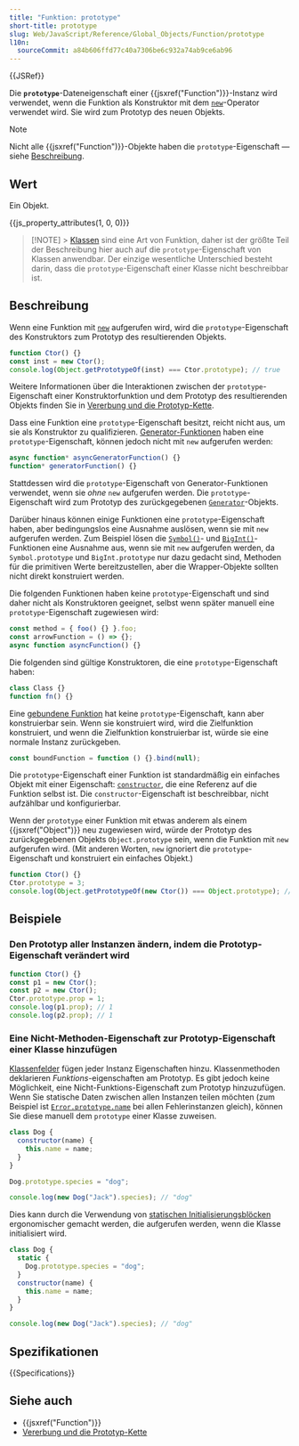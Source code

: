 ```yaml
---
title: "Funktion: prototype"
short-title: prototype
slug: Web/JavaScript/Reference/Global_Objects/Function/prototype
l10n:
  sourceCommit: a84b606ffd77c40a7306be6c932a74ab9ce6ab96
---
```


{{JSRef}}

Die **`prototype`**-Dateneigenschaft einer {{jsxref("Function")}}-Instanz wird verwendet, wenn die Funktion als Konstruktor mit dem [`new`](/de/docs/Web/JavaScript/Reference/Operators/new)-Operator verwendet wird. Sie wird zum Prototyp des neuen Objekts.

> [!NOTE]
> Nicht alle {{jsxref("Function")}}-Objekte haben die `prototype`-Eigenschaft — siehe [Beschreibung](#beschreibung).

## Wert

Ein Objekt.

{{js_property_attributes(1, 0, 0)}}

> [!NOTE] > [Klassen](/de/docs/Web/JavaScript/Reference/Classes) sind eine Art von Funktion, daher ist der größte Teil der Beschreibung hier auch auf die `prototype`-Eigenschaft von Klassen anwendbar. Der einzige wesentliche Unterschied besteht darin, dass die `prototype`-Eigenschaft einer Klasse nicht beschreibbar ist.

## Beschreibung

Wenn eine Funktion mit [`new`](/de/docs/Web/JavaScript/Reference/Operators/new) aufgerufen wird, wird die `prototype`-Eigenschaft des Konstruktors zum Prototyp des resultierenden Objekts.

```js
function Ctor() {}
const inst = new Ctor();
console.log(Object.getPrototypeOf(inst) === Ctor.prototype); // true
```

Weitere Informationen über die Interaktionen zwischen der `prototype`-Eigenschaft einer Konstruktorfunktion und dem Prototyp des resultierenden Objekts finden Sie in [Vererbung und die Prototyp-Kette](/de/docs/Web/JavaScript/Guide/Inheritance_and_the_prototype_chain#constructors).

Dass eine Funktion eine `prototype`-Eigenschaft besitzt, reicht nicht aus, um sie als Konstruktor zu qualifizieren. [Generator-Funktionen](/de/docs/Web/JavaScript/Reference/Statements/function*) haben eine `prototype`-Eigenschaft, können jedoch nicht mit `new` aufgerufen werden:

```js
async function* asyncGeneratorFunction() {}
function* generatorFunction() {}
```

Stattdessen wird die `prototype`-Eigenschaft von Generator-Funktionen verwendet, wenn sie _ohne_ `new` aufgerufen werden. Die `prototype`-Eigenschaft wird zum Prototyp des zurückgegebenen [`Generator`](/de/docs/Web/JavaScript/Reference/Global_Objects/Generator)-Objekts.

Darüber hinaus können einige Funktionen eine `prototype`-Eigenschaft haben, aber bedingungslos eine Ausnahme auslösen, wenn sie mit `new` aufgerufen werden. Zum Beispiel lösen die [`Symbol()`](/de/docs/Web/JavaScript/Reference/Global_Objects/Symbol/Symbol)- und [`BigInt()`](/de/docs/Web/JavaScript/Reference/Global_Objects/BigInt/BigInt)-Funktionen eine Ausnahme aus, wenn sie mit `new` aufgerufen werden, da `Symbol.prototype` und `BigInt.prototype` nur dazu gedacht sind, Methoden für die primitiven Werte bereitzustellen, aber die Wrapper-Objekte sollten nicht direkt konstruiert werden.

Die folgenden Funktionen haben keine `prototype`-Eigenschaft und sind daher nicht als Konstruktoren geeignet, selbst wenn später manuell eine `prototype`-Eigenschaft zugewiesen wird:

```js
const method = { foo() {} }.foo;
const arrowFunction = () => {};
async function asyncFunction() {}
```

Die folgenden sind gültige Konstruktoren, die eine `prototype`-Eigenschaft haben:

```js
class Class {}
function fn() {}
```

Eine [gebundene Funktion](/de/docs/Web/JavaScript/Reference/Global_Objects/Function/bind) hat keine `prototype`-Eigenschaft, kann aber konstruierbar sein. Wenn sie konstruiert wird, wird die Zielfunktion konstruiert, und wenn die Zielfunktion konstruierbar ist, würde sie eine normale Instanz zurückgeben.

```js
const boundFunction = function () {}.bind(null);
```

Die `prototype`-Eigenschaft einer Funktion ist standardmäßig ein einfaches Objekt mit einer Eigenschaft: [`constructor`](/de/docs/Web/JavaScript/Reference/Global_Objects/Object/constructor), die eine Referenz auf die Funktion selbst ist. Die `constructor`-Eigenschaft ist beschreibbar, nicht aufzählbar und konfigurierbar.

Wenn der `prototype` einer Funktion mit etwas anderem als einem {{jsxref("Object")}} neu zugewiesen wird, würde der Prototyp des zurückgegebenen Objekts `Object.prototype` sein, wenn die Funktion mit `new` aufgerufen wird. (Mit anderen Worten, `new` ignoriert die `prototype`-Eigenschaft und konstruiert ein einfaches Objekt.)

```js
function Ctor() {}
Ctor.prototype = 3;
console.log(Object.getPrototypeOf(new Ctor()) === Object.prototype); // true
```

## Beispiele

### Den Prototyp aller Instanzen ändern, indem die Prototyp-Eigenschaft verändert wird

```js
function Ctor() {}
const p1 = new Ctor();
const p2 = new Ctor();
Ctor.prototype.prop = 1;
console.log(p1.prop); // 1
console.log(p2.prop); // 1
```

### Eine Nicht-Methoden-Eigenschaft zur Prototyp-Eigenschaft einer Klasse hinzufügen

[Klassenfelder](/de/docs/Web/JavaScript/Reference/Classes/Public_class_fields) fügen jeder Instanz Eigenschaften hinzu. Klassenmethoden deklarieren _Funktions_-eigenschaften am Prototyp. Es gibt jedoch keine Möglichkeit, eine Nicht-Funktions-Eigenschaft zum Prototyp hinzuzufügen. Wenn Sie statische Daten zwischen allen Instanzen teilen möchten (zum Beispiel ist [`Error.prototype.name`](/de/docs/Web/JavaScript/Reference/Global_Objects/Error/name) bei allen Fehlerinstanzen gleich), können Sie diese manuell dem `prototype` einer Klasse zuweisen.

```js
class Dog {
  constructor(name) {
    this.name = name;
  }
}

Dog.prototype.species = "dog";

console.log(new Dog("Jack").species); // "dog"
```

Dies kann durch die Verwendung von [statischen Initialisierungsblöcken](/de/docs/Web/JavaScript/Reference/Classes/Static_initialization_blocks) ergonomischer gemacht werden, die aufgerufen werden, wenn die Klasse initialisiert wird.

```js
class Dog {
  static {
    Dog.prototype.species = "dog";
  }
  constructor(name) {
    this.name = name;
  }
}

console.log(new Dog("Jack").species); // "dog"
```

## Spezifikationen

{{Specifications}}

## Siehe auch

- {{jsxref("Function")}}
- [Vererbung und die Prototyp-Kette](/de/docs/Web/JavaScript/Guide/Inheritance_and_the_prototype_chain#constructors)
